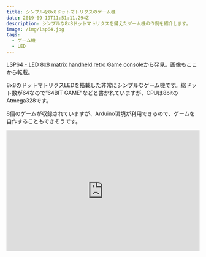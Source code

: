 ```yaml
---
title: シンプルな8x8ドットマトリクスのゲーム機
date: 2019-09-19T11:51:11.294Z
description: シンプルな8x8ドットマトリクスを備えたゲーム機の作例を紹介します。
image: /img/lsp64.jpg
tags:
  - ゲーム機
  - LED
---
```

[LSP64 - LED 8x8 matrix handheld retro Game console](https://www.tindie.com/products/bobricius/lsp64-led-8x8-matrix-handheld-retro-game-console/)から発見。画像もここから転載。

8x8のドットマトリクスLEDを搭載した非常にシンプルなゲーム機です。総ドット数が64なので”64BIT GAME”などと書かれていますが、CPUは8bitのAtmega328です。

8個のゲームが収録されていますが、Arduino環境が利用できるので、ゲームを自作することもできそうです。

<iframe width="100%" height="315" src="https://www.youtube.com/embed/oJbJWe_KpdU" frameborder="0" allow="accelerometer; autoplay; encrypted-media; gyroscope; picture-in-picture" allowfullscreen></iframe>
